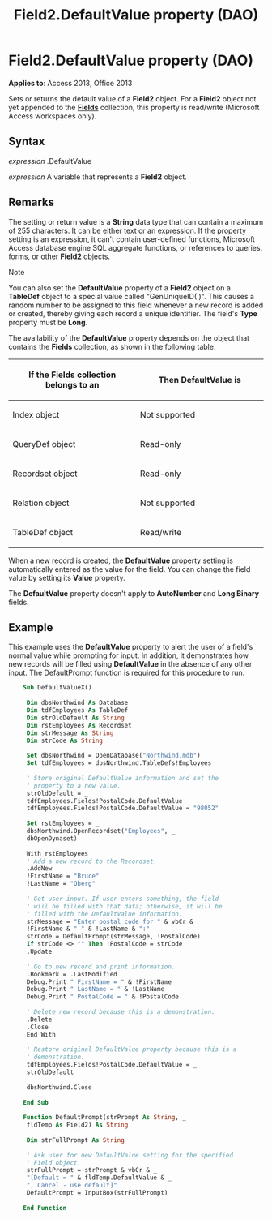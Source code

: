 ﻿---
title: Field2.DefaultValue property (DAO)
TOCTitle: DefaultValue Property
ms:assetid: 709c9580-520e-46ce-7d70-e409872184bb
ms:mtpsurl: https://msdn.microsoft.com/library/Ff195744(v=office.15)
ms:contentKeyID: 48545563
ms.date: 09/18/2015
mtps_version: v=office.15
f1_keywords:
- dao360.chm1053121
f1_categories:
- Office.Version=v15
---

# Field2.DefaultValue property (DAO)

**Applies to**: Access 2013, Office 2013

Sets or returns the default value of a **Field2** object. For a **Field2** object not yet appended to the **[Fields](fields-collection-dao.md)** collection, this property is read/write (Microsoft Access workspaces only).

## Syntax

*expression* .DefaultValue

*expression* A variable that represents a **Field2** object.

## Remarks

The setting or return value is a **String** data type that can contain a maximum of 255 characters. It can be either text or an expression. If the property setting is an expression, it can't contain user-defined functions, Microsoft Access database engine SQL aggregate functions, or references to queries, forms, or other **Field2** objects.

> [!NOTE]
> You can also set the **DefaultValue** property of a **Field2** object on a **TableDef** object to a special value called "GenUniqueID( )". This causes a random number to be assigned to this field whenever a new record is added or created, thereby giving each record a unique identifier. The field's **Type** property must be **Long**.

The availability of the **DefaultValue** property depends on the object that contains the **Fields** collection, as shown in the following table.

<table>
<colgroup>
<col style="width: 50%" />
<col style="width: 50%" />
</colgroup>
<thead>
<tr class="header">
<th><p>If the Fields collection belongs to an</p></th>
<th><p>Then DefaultValue is</p></th>
</tr>
</thead>
<tbody>
<tr class="odd">
<td><p>Index object</p></td>
<td><p>Not supported</p></td>
</tr>
<tr class="even">
<td><p>QueryDef object</p></td>
<td><p>Read-only</p></td>
</tr>
<tr class="odd">
<td><p>Recordset object</p></td>
<td><p>Read-only</p></td>
</tr>
<tr class="even">
<td><p>Relation object</p></td>
<td><p>Not supported</p></td>
</tr>
<tr class="odd">
<td><p>TableDef object</p></td>
<td><p>Read/write</p></td>
</tr>
</tbody>
</table>


When a new record is created, the **DefaultValue** property setting is automatically entered as the value for the field. You can change the field value by setting its **Value** property.

The **DefaultValue** property doesn't apply to **AutoNumber** and **Long Binary** fields.

## Example

This example uses the **DefaultValue** property to alert the user of a field's normal value while prompting for input. In addition, it demonstrates how new records will be filled using **DefaultValue** in the absence of any other input. The DefaultPrompt function is required for this procedure to run.

```vb
    Sub DefaultValueX() 
     
     Dim dbsNorthwind As Database 
     Dim tdfEmployees As TableDef 
     Dim strOldDefault As String 
     Dim rstEmployees As Recordset 
     Dim strMessage As String 
     Dim strCode As String 
     
     Set dbsNorthwind = OpenDatabase("Northwind.mdb") 
     Set tdfEmployees = dbsNorthwind.TableDefs!Employees 
     
     ' Store original DefaultValue information and set the 
     ' property to a new value. 
     strOldDefault = _ 
     tdfEmployees.Fields!PostalCode.DefaultValue 
     tdfEmployees.Fields!PostalCode.DefaultValue = "98052" 
     
     Set rstEmployees = _ 
     dbsNorthwind.OpenRecordset("Employees", _ 
     dbOpenDynaset) 
     
     With rstEmployees 
     ' Add a new record to the Recordset. 
     .AddNew 
     !FirstName = "Bruce" 
     !LastName = "Oberg" 
     
     ' Get user input. If user enters something, the field 
     ' will be filled with that data; otherwise, it will be 
     ' filled with the DefaultValue information. 
     strMessage = "Enter postal code for " & vbCr & _ 
     !FirstName & " " & !LastName & ":" 
     strCode = DefaultPrompt(strMessage, !PostalCode) 
     If strCode <> "" Then !PostalCode = strCode 
     .Update 
     
     ' Go to new record and print information. 
     .Bookmark = .LastModified 
     Debug.Print " FirstName = " & !FirstName 
     Debug.Print " LastName = " & !LastName 
     Debug.Print " PostalCode = " & !PostalCode 
     
     ' Delete new record because this is a demonstration. 
     .Delete 
     .Close 
     End With 
     
     ' Restore original DefaultValue property because this is a 
     ' demonstration. 
     tdfEmployees.Fields!PostalCode.DefaultValue = _ 
     strOldDefault 
     
     dbsNorthwind.Close 
     
    End Sub 
     
    Function DefaultPrompt(strPrompt As String, _ 
     fldTemp As Field2) As String 
     
     Dim strFullPrompt As String 
     
     ' Ask user for new DefaultValue setting for the specified 
     ' Field object. 
     strFullPrompt = strPrompt & vbCr & _ 
     "[Default = " & fldTemp.DefaultValue & _ 
     ", Cancel - use default]" 
     DefaultPrompt = InputBox(strFullPrompt) 
     
    End Function
```
